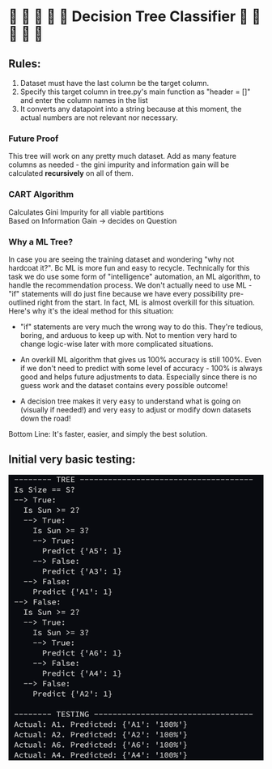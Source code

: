 # :evergreen_tree: :evergreen_tree: :evergreen_tree: :evergreen_tree: :evergreen_tree: Decision Tree Classifier :evergreen_tree: :evergreen_tree: :evergreen_tree: :evergreen_tree: :evergreen_tree:

## Rules:
1. Dataset must have the last column be the target column. 
2. Specify this target column in tree.py's main function as "header = []" and enter the column names in the list
3. It converts any datapoint into a string because at this moment, the actual numbers are not relevant nor necessary. 

### Future Proof
This tree will work on any pretty much dataset. Add as many feature columns as needed - the gini impurity and information gain will be calculated **recursively** on all of them. 

### CART Algorithm
Calculates Gini Impurity for all viable partitions\
Based on Information Gain -> decides on Question

### Why a ML Tree?
In case you are seeing the training dataset and wondering "why not hardcoat it?". Bc ML is more fun and easy to recycle. Technically for this task we do use some form of "intelligence" automation, an ML algorithm, to handle the recommendation process. We don't actually need to use ML - "if" statements will do just fine because we have every possibility pre-outlined right from the start. In fact, ML is almost overkill for this situation. Here's why it's the ideal method for this situation:

*  "if" statements are very much the wrong way to do this. They're tedious, boring, and arduous to keep up with. Not to mention very hard to change logic-wise later with more complicated situations.

* An overkill ML algorithm that gives us 100% accuracy is still 100%. Even if we don't need to predict with some level of accuracy - 100% is always good and helps future adjustments to data. Especially since there is no guess work and the dataset contains every possible outcome!

* A decision tree makes it very easy to understand what is going on (visually if needed!) and very easy to adjust or modify down datasets down the road!  

Bottom Line: It's faster, easier, and simply the best solution.

## Initial very basic testing:

![treepic](imgs/InitialTest.png)
